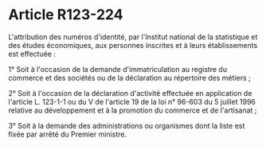 # Article R123-224

L'attribution des numéros d'identité, par l'Institut national de la statistique et des études économiques, aux personnes inscrites et à leurs établissements est effectuée :

1° Soit à l'occasion de la demande d'immatriculation au registre du commerce et des sociétés ou de la déclaration au répertoire des métiers ;

2° Soit à l'occasion de la déclaration d'activité effectuée en application de l'article L. 123-1-1 ou du V de l'article 19 de la loi n° 96-603 du 5 juillet 1996 relative au développement et à la promotion du commerce et de l'artisanat ;

3° Soit à la demande des administrations ou organismes dont la liste est fixée par arrêté du Premier ministre.
